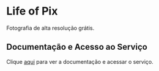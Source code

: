 # Life of Pix

Fotografia de alta resolução grátis.

## Documentação e Acesso ao Serviço

Clique [aqui](https://www.lifeofpix.com) para ver a documentação e acessar o serviço.